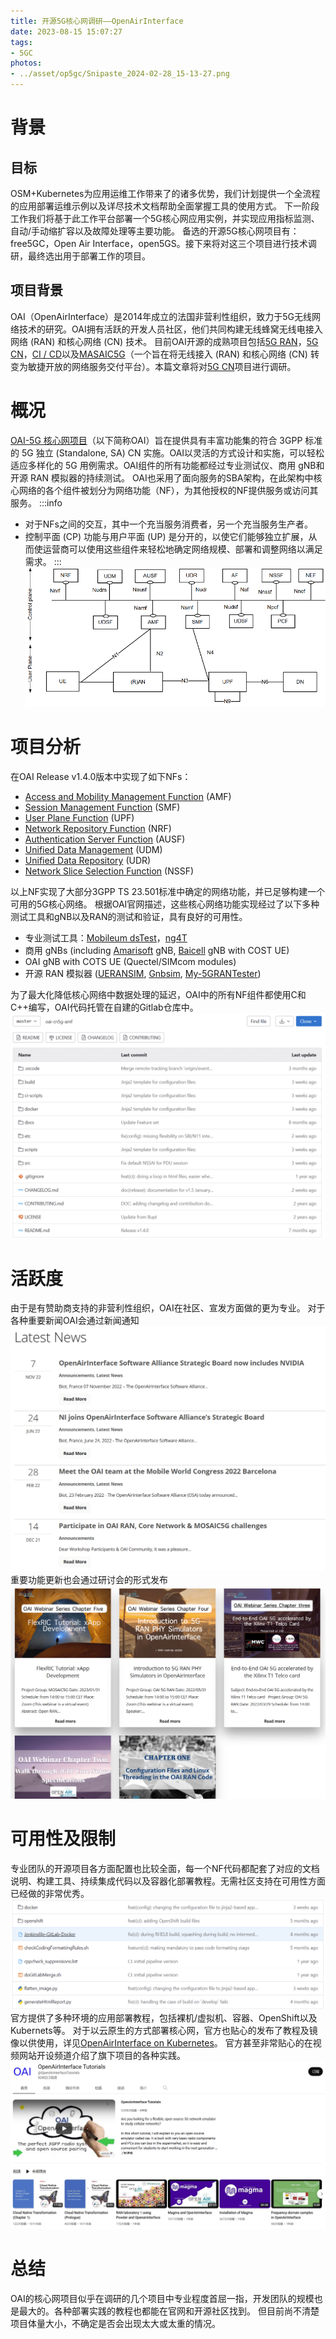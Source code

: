 ```yaml
---
title: 开源5G核心网调研——OpenAirInterface
date: 2023-08-15 15:07:27
tags:
- 5GC
photos:
- ../asset/op5gc/Snipaste_2024-02-28_15-13-27.png
---
```


# 背景
## 目标
OSM+Kubernetes为应用运维工作带来了的诸多优势，我们计划提供一个全流程的应用部署运维示例以及详尽技术文档帮助全面掌握工具的使用方式。
下一阶段工作我们将基于此工作平台部署一个5G核心网应用实例，并实现应用指标监测、自动/手动缩扩容以及故障处理等主要功能。
备选的开源5G核心网项目有：free5GC，Open Air Interface，open5GS。接下来将对这三个项目进行技术调研，最终选出用于部署工作的项目。
## 项目背景
OAI（OpenAirInterface）是2014年成立的法国非营利性组织，致力于5G无线网络技术的研究。OAI拥有活跃的开发人员社区，他们共同构建无线蜂窝无线电接入网络 (RAN) 和核心网络 (CN) 技术。
目前OAI开源的成熟项目包括[5G RAN](https://openairinterface.org/oai-5g-ran-project/)，[5G CN](https://openairinterface.org/oai-5g-core-network-project/)，[CI / CD](https://openairinterface.org/test-measurement/)以及[MASAIC5G](https://openairinterface.org/mosaic5g/)（一个旨在将无线接入 (RAN) 和核心网络 (CN) 转变为敏捷开放的网络服务交付平台）。本篇文章将对[5G CN](https://openairinterface.org/oai-5g-core-network-project/)项目进行调研。
# 概况
[OAI-5G 核心网项目](https://openairinterface.org/oai-5g-core-network-project/)（以下简称OAI）旨在提供具有丰富功能集的符合 3GPP 标准的 5G 独立 (Standalone, SA) CN 实施。OAI以灵活的方式设计和实施，可以轻松适应多样化的 5G 用例需求。OAI组件的所有功能都经过专业测试仪、商用 gNB和开源 RAN 模拟器的持续测试。
OAI也采用了面向服务的SBA架构，在此架构中核心网络的各个组件被划分为网络功能（NF），为其他授权的NF提供服务或访问其服务。
:::info

- 对于NFs之间的交互，其中一个充当服务消费者，另一个充当服务生产者。
- 控制平面 (CP) 功能与用户平面 (UP) 是分开的，以使它们能够独立扩展，从而使运营商可以使用这些组件来轻松地确定网络规模、部署和调整网络以满足需求。
:::
![3GPP TS 23.501](../asset/op5gc/1675913512544-04ef79d2-764e-4cc3-b9d6-ff4216de3edb.png#averageHue=%23f5f5f5&clientId=u8416fa2b-76b8-4&from=markdown&id=wGbRp&originHeight=378&originWidth=812&originalType=url&ratio=1&rotation=0&showTitle=true&status=done&style=none&taskId=u6b23362a-e542-4009-aa2a-281b28e7def&title=3GPP%20TS%2023.501 "3GPP TS 23.501")
# 项目分析
在OAI Release v1.4.0版本中实现了如下NFs：

- [Access and Mobility Management Function](https://gitlab.eurecom.fr/oai/cn5g/oai-cn5g-amf/-/tree/develop) (AMF)
- [Session Management Function](https://gitlab.eurecom.fr/oai/cn5g/oai-cn5g-smf/-/tree/develop) (SMF)
- [User Plane Function](https://github.com/OPENAIRINTERFACE/openair-spgwu-tiny) (UPF) 
- [Network Repository Function](https://gitlab.eurecom.fr/oai/cn5g/oai-cn5g-nrf/-/tree/develop) (NRF)
- [Authentication Server Function](https://gitlab.eurecom.fr/oai/cn5g/oai-cn5g-ausf) (AUSF)
- [Unified Data Management](https://gitlab.eurecom.fr/oai/cn5g/oai-cn5g-udm) (UDM)
- [Unified Data Repository](https://gitlab.eurecom.fr/oai/cn5g/oai-cn5g-udr) (UDR)
- [Network Slice Selection Function](https://gitlab.eurecom.fr/oai/cn5g/oai-cn5g-nssf) (NSSF)

以上NF实现了大部分3GPP TS 23.501标准中确定的网络功能，并已足够构建一个可用的5G核心网络。
根据OAI官网描述，这些核心网络功能实现经过了以下多种测试工具和gNB以及RAN的测试和验证，具有良好的可用性。

- 专业测试工具：[Mobileum dsTest](https://www.developingsolutions.com/products/about-dstest/)，[ng4T](https://www.ng4t.com/)
- 商用 gNBs (including [Amarisoft](https://www.amarisoft.com/products/custom-projects/) gNB, [Baicell](https://na.baicells.com/) gNB with COST UE)
- OAI gNB with COTS UE (Quectel/SIMcom modules)
- 开源 RAN 模拟器 ([UERANSIM](https://github.com/aligungr/UERANSIM), [Gnbsim](https://gitlab.eurecom.fr/oai/cn5g/oai-cn5g-fed/-/blob/master/docs/DEPLOY_SA5G_WITH_GNBSIM.md), [My-5GRANTester](https://github.com/my5G/my5G-RANTester))

为了最大化降低核心网络中数据处理的延迟，OAI中的所有NF组件都使用C和C++编写，OAI代码托管在自建的Gitlab仓库中。
![](../asset/op5gc/1675925379038-96311806-3ba6-4c45-a4f2-fbf7311d35b7.png#averageHue=%23fefefe&clientId=u8416fa2b-76b8-4&from=markdown&id=ITdUB&originHeight=873&originWidth=1221&originalType=url&ratio=1&rotation=0&showTitle=false&status=done&style=none&taskId=u48e583f7-3c30-4fa2-96e0-3dacf5ec689&title=)
# 活跃度
由于是有赞助商支持的非营利性组织，OAI在社区、宣发方面做的更为专业。
对于各种重要新闻OAI会通过新闻通知
![](../asset/op5gc/1675926950341-79b6e624-f0ba-4357-ae17-8caed69d6117.png#averageHue=%23fafaf9&clientId=u8416fa2b-76b8-4&from=markdown&height=746&id=MfBn0&originHeight=995&originWidth=1281&originalType=url&ratio=1&rotation=0&showTitle=false&status=done&style=none&taskId=uf07b2c3c-28d0-45f8-983c-73106acb3a2&title=&width=961)
重要功能更新也会通过研讨会的形式发布
![](../asset/op5gc/1675927034491-a4c984ac-5e19-4162-9826-6c5701605538.png#averageHue=%23e5cba4&clientId=u8416fa2b-76b8-4&from=markdown&id=liGXo&originHeight=968&originWidth=1430&originalType=url&ratio=1&rotation=0&showTitle=false&status=done&style=none&taskId=u2e428193-90d6-4f20-b309-f05dfd0bb04&title=)

# 可用性及限制
专业团队的开源项目各方面配置也比较全面，每一个NF代码都配套了对应的文档说明、构建工具、持续集成代码以及容器化部署教程。无需社区支持在可用性方面已经做的非常优秀。
![](../asset/op5gc/1675928242825-ad008961-cf44-4f6a-b686-413f7a39a473.png#averageHue=%23fefdfc&clientId=u8416fa2b-76b8-4&from=markdown&id=FGCq7&originHeight=425&originWidth=1212&originalType=url&ratio=1&rotation=0&showTitle=false&status=done&style=none&taskId=u1be8cda9-f83c-4472-8d73-e8862ccf189&title=)
官方提供了多种环境的应用部署教程，包括裸机/虚拟机、容器、OpenShift以及Kubernets等。
对于以云原生的方式部署核心网，官方也贴心的发布了教程及镜像以供使用，详见[OpenAirInterface on Kubernetes](https://github.com/OPENAIRINTERFACE/openair-k8s)。
官方甚至非常贴心的在视频网站开设频道介绍了旗下项目的各种实践。
![](../asset/op5gc/1675928758032-e2db4e6a-e1be-4aea-b16e-d4cc18318109.png#averageHue=%23f0eeed&clientId=u8416fa2b-76b8-4&from=markdown&id=qXU0q&originHeight=865&originWidth=1631&originalType=url&ratio=1&rotation=0&showTitle=false&status=done&style=none&taskId=uf0015962-5aac-4520-b49f-35f864de55b&title=)
# 总结
OAI的核心网项目似乎在调研的几个项目中专业程度首屈一指，开发团队的规模也是最大的。各种部署实践的教程也都能在官网和开源社区找到。
但目前尚不清楚项目体量大小，不确定是否会出现太大或太重的情况。

